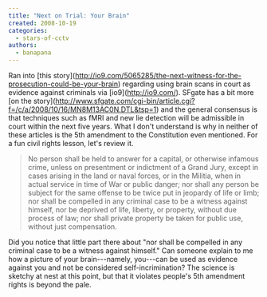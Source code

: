 ```yaml
---
title: "Next on Trial: Your Brain"
created: 2008-10-19
categories: 
  - stars-of-cctv
authors: 
  - banapana
---
```


Ran into \[this story\](http://io9.com/5065285/the-next-witness-for-the-prosecution-could-be-your-brain) regarding using brain scans in court as evidence against criminals via \[io9\](http://io9.com/). SFgate has a bit more \[on the story\](http://www.sfgate.com/cgi-bin/article.cgi?f=/c/a/2008/10/16/MN8M13AC0N.DTL&tsp=1) and the general consensus is that techniques such as fMRI and new lie detection will be admissible in court within the next five years. What I don't understand is why in neither of these articles is the 5th amendment to the Constitution even mentioned. For a fun civil rights lesson, let's review it.

> No person shall be held to answer for a capital, or otherwise infamous crime, unless on presentment or indictment of a Grand Jury, except in cases arising in the land or naval forces, or in the Militia, when in actual service in time of War or public danger; nor shall any person be subject for the same offense to be twice put in jeopardy of life or limb; nor shall be compelled in any criminal case to be a witness against himself, nor be deprived of life, liberty, or property, without due process of law; nor shall private property be taken for public use, without just compensation.

Did you notice that little part there about "nor shall be compelled in any criminal case to be a witness against himself." Can someone explain to me how a picture of your brain---namely, you---can be used as evidence against you and not be considered self-incrimination? The science is sketchy at nest at this point, but that it violates people's 5th amendment rights is beyond the pale.
